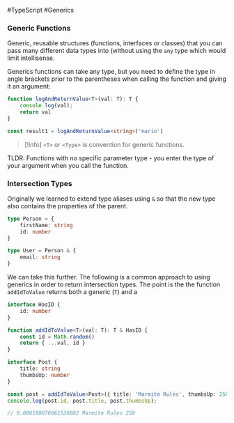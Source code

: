 #TypeScript #Generics 
### Generic Functions

Generic, reusable structures (functions, interfaces or classes) that you can pass many different data types into (without using the `any` type which would limit intellisense.

Generics functions can take any type, but you need to define the type in angle brackets prior to the parentheses when calling the function and giving it an argument:

```ts
function logAndReturnValue<T>(val: T): T {
	console.log(val);
	return val
}

const result1 = logAndReturnValue<string>('mario')
```

>[!info]
>`<T>` or `<Type>` is convention for generic functions.

TLDR: Functions with no specific parameter type - you enter the type of your argument when you call the function.


### Intersection Types

Originally we learned to extend type aliases using `&` so that the new type also contains the properties of the parent.

```ts
type Person = {
	firstName: string
	id: number
}

type User = Person & {
	email: string
}
```

We can take this further. The following is a common approach to using generics in order to return intersection types. The point is the the function `addIdToValue` returns both a generic (`T`) and a 

```ts
interface HasID {
	id: number
}

function addIdToValue<T>(val: T): T & HasID {
	const id = Math.random()
	return { ...val, id }
}

interface Post {
	title: string
	thumbsUp: number
}

const post = addIdToValue<Post>({ title: 'Marmite Rules', thumbsUp: 250 })
console.log(post.id, post.title, post.thumbsUp);

// 0.008190076061530882 Marmite Rules 250
```